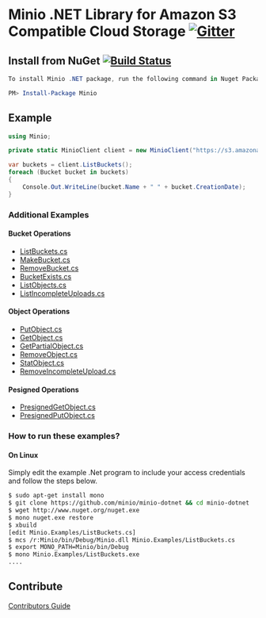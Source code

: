 # Minio .NET Library for Amazon S3 Compatible Cloud Storage [![Gitter](https://badges.gitter.im/Join%20Chat.svg)](https://gitter.im/Minio/minio?utm_source=badge&utm_medium=badge&utm_campaign=pr-badge&utm_content=badge)

## Install from NuGet [![Build Status](https://travis-ci.org/minio/minio-dotnet.svg?branch=master)](https://travis-ci.org/minio/minio-dotnet)

```powershell
To install Minio .NET package, run the following command in Nuget Package Manager Console

PM> Install-Package Minio
```

## Example
```cs
using Minio;

private static MinioClient client = new MinioClient("https://s3.amazonaws.com", "Access Key", "Secret Key");

var buckets = client.ListBuckets();
foreach (Bucket bucket in buckets)
{
    Console.Out.WriteLine(bucket.Name + " " + bucket.CreationDate);
}

```

### Additional Examples

#### Bucket Operations

* [ListBuckets.cs](./Minio.Examples/ListBuckets.cs)
* [MakeBucket.cs](./Minio.Examples/MakeBucket.cs)
* [RemoveBucket.cs](./Minio.Examples/RemoveBucket.cs)
* [BucketExists.cs](./Minio.Examples/BucketExists.cs)
* [ListObjects.cs](./Minio.Examples/ListObjects.cs)
* [ListIncompleteUploads.cs](./Minio.Examples/ListIncompleteUploads.cs)

#### Object Operations

* [PutObject.cs](./Minio.Examples/PutObject.cs)
* [GetObject.cs](./Minio.Examples/GetObject.cs)
* [GetPartialObject.cs](./Minio.Examples/GetPartialObject.cs)
* [RemoveObject.cs](./Minio.Examples/RemoveObject.cs)
* [StatObject.cs](./Minio.Examples/StatObject.cs)
* [RemoveIncompleteUpload.cs](./Minio.Examples/RemoveIncompleteUpload.cs)

#### Pesigned Operations

* [PresignedGetObject.cs](./Minio.Examples/PresignedGetObject.cs)
* [PresignedPutObject.cs](./Minio.Examples/PresignedPutObject.cs)

### How to run these examples?

#### On Linux

Simply edit the example .Net program to include your access credentials and follow the steps below.

```bash
$ sudo apt-get install mono
$ git clone https://github.com/minio/minio-dotnet && cd minio-dotnet
$ wget http://www.nuget.org/nuget.exe
$ mono nuget.exe restore
$ xbuild
[edit Minio.Examples/ListBuckets.cs]
$ mcs /r:Minio/bin/Debug/Minio.dll Minio.Examples/ListBuckets.cs
$ export MONO_PATH=Minio/bin/Debug
$ mono Minio.Examples/ListBuckets.exe
....

```

## Contribute

[Contributors Guide](./CONTRIBUTING.md)

